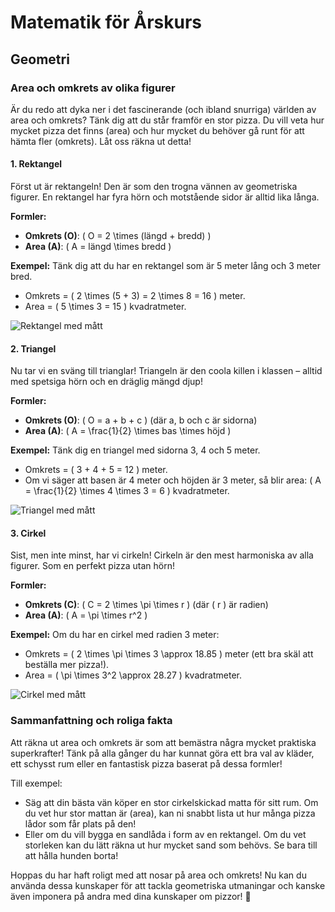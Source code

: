 # Matematik för Årskurs 
## Geometri

### Area och omkrets av olika figurer

Är du redo att dyka ner i det fascinerande (och ibland snurriga) världen av area och omkrets? Tänk dig att du står framför en stor pizza. Du vill veta hur mycket pizza det finns (area) och hur mycket du behöver gå runt för att hämta fler (omkrets). Låt oss räkna ut detta!

#### 1. Rektangel

Först ut är rektangeln! Den är som den trogna vännen av geometriska figurer. En rektangel har fyra hörn och motstående sidor är alltid lika långa.

**Formler:**
- **Omkrets (O)**: \( O = 2 \times (längd + bredd) \)
- **Area (A)**: \( A = längd \times bredd \)

**Exempel:**
Tänk dig att du har en rektangel som är 5 meter lång och 3 meter bred. 
- Omkrets = \( 2 \times (5 + 3) = 2 \times 8 = 16 \) meter.
- Area = \( 5 \times 3 = 15 \) kvadratmeter.

![Rektangel med mått](https://example.com/rektangel-med-matt.png)

#### 2. Triangel

Nu tar vi en sväng till trianglar! Triangeln är den coola killen i klassen – alltid med spetsiga hörn och en dräglig mängd djup!

**Formler:**
- **Omkrets (O)**: \( O = a + b + c \) (där a, b och c är sidorna)
- **Area (A)**: \( A = \frac{1}{2} \times bas \times höjd \)

**Exempel:**
Tänk dig en triangel med sidorna 3, 4 och 5 meter. 
- Omkrets = \( 3 + 4 + 5 = 12 \) meter.
- Om vi säger att basen är 4 meter och höjden är 3 meter, så blir area: \( A = \frac{1}{2} \times 4 \times 3 = 6 \) kvadratmeter.

![Triangel med mått](https://example.com/triangel-med-matt.png)

#### 3. Cirkel

Sist, men inte minst, har vi cirkeln! Cirkeln är den mest harmoniska av alla figurer. Som en perfekt pizza utan hörn!

**Formler:**
- **Omkrets (C)**: \( C = 2 \times \pi \times r \) (där \( r \) är radien)
- **Area (A)**: \( A = \pi \times r^2 \)

**Exempel:**
Om du har en cirkel med radien 3 meter: 
- Omkrets = \( 2 \times \pi \times 3 \approx 18.85 \) meter (ett bra skäl att beställa mer pizza!).
- Area = \( \pi \times 3^2 \approx 28.27 \) kvadratmeter. 

![Cirkel med mått](https://example.com/cirkel-med-matt.png)

### Sammanfattning och roliga fakta

Att räkna ut area och omkrets är som att bemästra några mycket praktiska superkrafter! Tänk på alla gånger du har kunnat göra ett bra val av kläder, ett schysst rum eller en fantastisk pizza baserat på dessa formler!

Till exempel:
- Säg att din bästa vän köper en stor cirkelskickad matta för sitt rum. Om du vet hur stor mattan är (area), kan ni snabbt lista ut hur många pizza lådor som får plats på den!
- Eller om du vill bygga en sandlåda i form av en rektangel. Om du vet storleken kan du lätt räkna ut hur mycket sand som behövs. Se bara till att hålla hunden borta!

Hoppas du har haft roligt med att nosar på area och omkrets! Nu kan du använda dessa kunskaper för att tackla geometriska utmaningar och kanske även imponera på andra med dina kunskaper om pizzor! 🍕